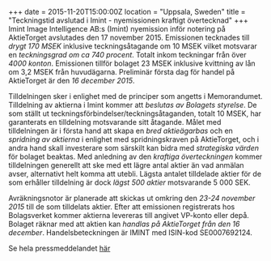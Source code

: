 +++
date = 2015-11-20T15:00:00Z
location = "Uppsala, Sweden"
title = "Teckningstid avslutad i Imint - nyemissionen kraftigt övertecknad"
+++
Imint Image Intelligence AB:s (Imint) nyemission inför notering på AktieTorget avslutades den 17 november 2015.<!--more--> Emissionen tecknades till _drygt 170 MSEK_ inklusive teckningsåtagande om 10 MSEK vilket motsvarar en _teckningsgrad om ca 740 procent_. Totalt inkom teckningar från över _4000 konton_. Emissionen tillför bolaget 23 MSEK inklusive kvittning av lån om 3,2 MSEK från huvudägarna. Preliminär första dag för handel på AktieTorget är den _16 december 2015_.

Tilldelningen sker i enlighet med de principer som angetts i Memorandumet. Tilldelning av aktierna i Imint kommer att _beslutas av Bolagets styrelse_. De som ställt ut teckningsförbindelser/teckningsåtaganden, totalt 10 MSEK, har garanterats en tilldelning motsvarande sitt åtagande. Målet med tilldelningen är i första hand att skapa en _bred aktieägarbas_ och en _spridning av aktierna_ i enlighet med spridningskraven på AktieTorget, och i andra hand skall investerare som särskilt kan bidra med _strategiska värden_ för bolaget beaktas. Med anledning av den _kraftiga överteckningen_ kommer tilldelningen generellt att ske med ett lägre antal aktier än vad anmälan avser, alternativt helt komma att utebli. Lägsta antalet tilldelade aktier för de som erhåller tilldelning är dock _lägst 500 aktier_ motsvarande 5 000 SEK.

Avräkningsnotor är planerade att skickas ut omkring den _23-24 november 2015_ till de som tilldelats aktier. Efter att emissionen registrerats hos Bolagsverket kommer aktierna levereras till angivet VP-konto eller depå. Bolaget räknar med att aktien kan _handlas på AktieTorget från den 16 december_. Handelsbeteckningen är IMINT med ISIN-kod SE0007692124.

Se hela pressmeddelandet [här](pressmeddelande-imint-20-nov-2015-teckningstid-avslutad.pdf)